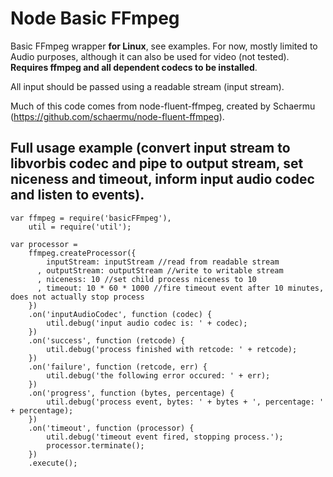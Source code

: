 Node Basic FFmpeg
==================

Basic FFmpeg wrapper __for Linux__, see examples. For now, mostly limited to Audio purposes, although it can also be used for video (not tested). __Requires ffmpeg and all dependent codecs to be installed__.

All input should be passed using a readable stream (input stream).

Much of this code comes from node-fluent-ffmpeg, created by Schaermu (https://github.com/schaermu/node-fluent-ffmpeg).

Full usage example (convert input stream to libvorbis codec and pipe to output stream, set niceness and timeout, inform input audio codec and listen to events). 
------------------

    var ffmpeg = require('basicFFmpeg'),
        util = require('util');
        
    var processor = 
        ffmpeg.createProcessor({
            inputStream: inputStream //read from readable stream
          , outputStream: outputStream //write to writable stream
          , niceness: 10 //set child process niceness to 10
          , timeout: 10 * 60 * 1000 //fire timeout event after 10 minutes, does not actually stop process
        })
        .on('inputAudioCodec', function (codec) {
            util.debug('input audio codec is: ' + codec);
        })
        .on('success', function (retcode) {
            util.debug('process finished with retcode: ' + retcode);
        })
        .on('failure', function (retcode, err) {
            util.debug('the following error occured: ' + err);
        })
        .on('progress', function (bytes, percentage) {
            util.debug('process event, bytes: ' + bytes + ', percentage: ' + percentage);
        })
        .on('timeout', function (processor) {
            util.debug('timeout event fired, stopping process.');
            processor.terminate();
        })
        .execute();